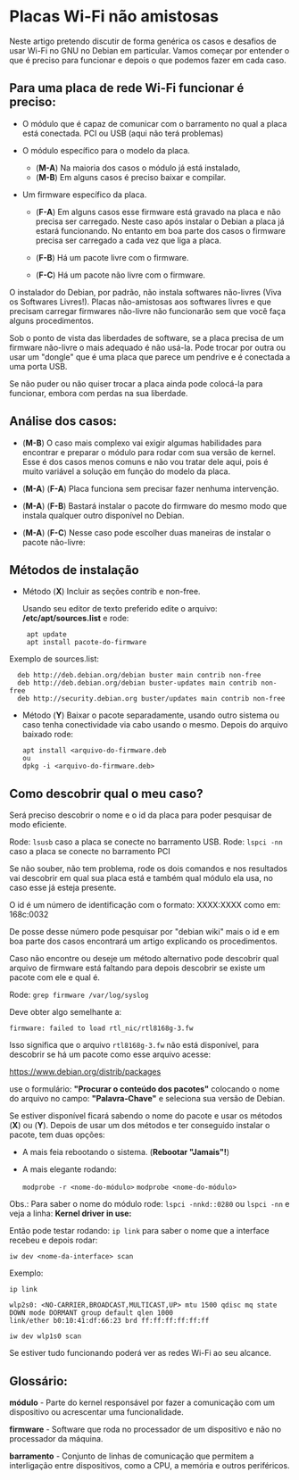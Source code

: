 ﻿
# Placas Wi-Fi não amistosas

Neste artigo pretendo discutir de forma genérica os casos e desafios de usar Wi-Fi no GNU no Debian em particular.
Vamos começar por entender o que é preciso para funcionar e depois o que podemos fazer em cada caso.

## Para uma placa de rede Wi-Fi funcionar é preciso:

* O  módulo que é capaz de comunicar com o barramento no qual a placa está conectada.
  PCI ou USB (aqui não terá problemas)

* O módulo específico para o modelo da placa.

  * (**M-A**) Na maioria dos casos o módulo já está instalado,
  * (**M-B**) Em alguns casos é preciso baixar e compilar.

* Um firmware específico da placa.

  * (**F-A**) Em alguns casos esse firmware está gravado na placa e não precisa ser carregado. Neste caso após instalar o Debian a placa já estará funcionando.
  No entanto em boa parte dos casos o firmware precisa ser carregado a cada vez que liga a placa.


  * (**F-B**) Há um pacote livre com o firmware.
  * (**F-C**) Há um pacote não livre com o firmware.


O instalador do Debian, por padrão, não instala softwares não-livres (Viva os Softwares Livres!).
Placas não-amistosas aos softwares livres e que precisam carregar firmwares não-livre não funcionarão sem que você faça alguns procedimentos.

Sob o ponto de vista das liberdades de software, se a placa precisa de um firmware não-livre o mais adequado é não usá-la.
Pode trocar por outra ou usar um "dongle" que é uma placa que parece um pendrive e é conectada a uma porta USB.

Se não puder ou não quiser trocar a placa ainda pode colocá-la para funcionar, embora com perdas na sua liberdade.

## Análise dos casos:


* (**M-B**) O caso mais complexo vai exigir algumas habilidades para encontrar e preparar o módulo para rodar com sua versão de kernel.
Esse é dos casos menos comuns e não vou tratar dele aqui, pois é muito variável a solução em função do modelo da placa.

* (**M-A**) (**F-A**) Placa funciona sem precisar fazer nenhuma intervenção.

* (**M-A**) (**F-B**) Bastará instalar o pacote do firmware do mesmo modo que instala qualquer outro disponível no Debian.

* (**M-A**) (**F-C**) Nesse caso pode escolher duas maneiras de instalar o pacote não-livre:


## Métodos de instalação


* Método (**X**) Incluir as seções contrib e non-free.

   Usando seu editor de texto preferido edite o arquivo: **/etc/apt/sources.list** e rode:

       apt update
       apt install pacote-do-firmware


Exemplo de sources.list:

      deb http://deb.debian.org/debian buster main contrib non-free
      deb http://deb.debian.org/debian buster-updates main contrib non-free
      deb http://security.debian.org buster/updates main contrib non-free


* Método (**Y**) Baixar o pacote separadamente, usando outro sistema ou caso tenha conectividade via cabo usando o mesmo.
  Depois do arquivo baixado rode:


      apt install <arquivo-do-firmware.deb
      ou
      dpkg -i <arquivo-do-firmware.deb>

## Como descobrir qual o meu caso?

Será preciso descobrir o nome e o id da placa para poder pesquisar de modo eficiente.

Rode: `lsusb` caso a placa se conecte no barramento USB.
Rode: `lspci -nn` caso a placa se conecte no barramento PCI

Se não souber, não tem problema, rode os dois comandos e nos resultados vai descobrir em qual sua placa está e também qual módulo ela usa, no caso esse já esteja presente.

O id é um número de identificação com o formato: XXXX:XXXX como em: 168c:0032

De posse desse número pode pesquisar por "debian wiki" mais o id e em boa parte dos casos encontrará um artigo explicando os procedimentos.

Caso não encontre ou deseje um método alternativo pode descobrir qual arquivo de firmware está faltando para depois descobrir se existe um pacote com ele e qual é.

Rode: `grep firmware /var/log/syslog`

Deve obter algo semelhante a:

`firmware: failed to load rtl_nic/rtl8168g-3.fw`

Isso significa que o arquivo `rtl8168g-3.fw` não está disponível, para descobrir se há um pacote como esse arquivo acesse:

https://www.debian.org/distrib/packages

use o formulário: **"Procurar o conteúdo dos pacotes"** colocando o nome do arquivo no campo: **"Palavra-Chave"** e seleciona sua versão de Debian.

Se estiver disponível ficará sabendo o nome do pacote e usar os métodos (**X**) ou (**Y**).
Depois de usar um dos métodos e ter conseguido instalar o pacote, tem duas opções:

- A mais feia rebootando o sistema. (**Rebootar "Jamais"!**)
- A mais elegante rodando:

    `modprobe -r <nome-do-módulo>`
    `modprobe <nome-do-módulo>`

Obs.: Para saber o nome do módulo rode: `lspci -nnkd::0280` ou `lspci -nn`
e veja a linha: **Kernel driver in use:**

Então pode testar rodando: `ip link` para saber o nome que a interface recebeu e depois rodar:

`iw dev <nome-da-interface> scan`

Exemplo:

    ip link

    wlp2s0: <NO-CARRIER,BROADCAST,MULTICAST,UP> mtu 1500 qdisc mq state DOWN mode DORMANT group default qlen 1000
    link/ether b0:10:41:df:66:23 brd ff:ff:ff:ff:ff:ff

    iw dev wlp1s0 scan

Se estiver tudo funcionando poderá ver as redes Wi-Fi ao seu alcance.

## Glossário:

**módulo** - Parte do kernel responsável por fazer a comunicação com um dispositivo ou acrescentar uma funcionalidade.

**firmware** - Software que roda no processador de um dispositivo e não no processador da máquina.

**barramento** - Conjunto de linhas de comunicação que permitem a interligação entre dispositivos, como a CPU, a memória e outros periféricos.


